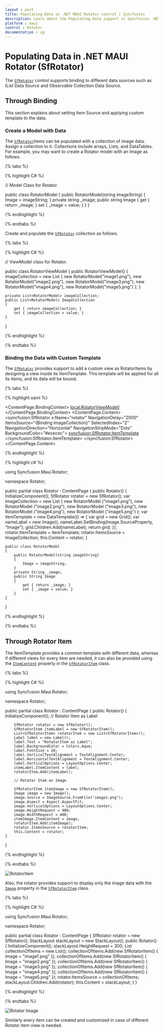 ```yaml
---
layout : post
title: Populating Data in .NET MAUI Rotator control | Syncfusion
description: Learn about the Populating Data support in Syncfusion .NET MAUI Rotator (SfRotator) control and more..
platform : maui
control : Rotator 
documentation : ug
---
```


# Populating Data in .NET MAUI Rotator (SfRotator)

The [`SfRotator`](https://help.syncfusion.com/cr/maui/Syncfusion.Maui.Rotator.SfRotator.html?tabs=tabid-1) control supports binding to different data sources such as IList Data Source and Observable Collection Data Source.

## Through Binding

This section explains about setting Item Source and applying custom template to the data.

### Create a Model with Data

The [`SfRotator`](https://help.syncfusion.com/cr/maui/Syncfusion.Maui.Rotator.SfRotator.html?tabs=tabid-1)items can be populated with a collection of image data. Assign a collection to it. Collections include arrays, Lists, and DataTables. For example, you may want to create a Rotator model with an Image as follows.

{% tabs %}

{% highlight C# %}
	
// Model Class for Rotator.

public class RotatorModel
{
    public RotatorModel(string imageString)
    {
        Image = imageString;
    }
    private string _image;
    public string Image
    {
        get { return _image; }
        set { _image = value; }
    }
}  

{% endhighlight %}

{% endtabs %}

Create and populate the [`SfRotator`](https://help.syncfusion.com/cr/maui/Syncfusion.Maui.Rotator.SfRotator.html?tabs=tabid-1) collection as follows.

{% tabs %}

{% highlight C# %}

// ViewModel class for Rotator.

public class RotatorViewModel
{
    public RotatorViewModel()
    {
        imageCollection = new List<RotatorModel>
        {
            new RotatorModel("image1.png"),
            new RotatorModel("image2.png"),
            new RotatorModel("image3.png"),
            new RotatorModel("image4.png"),
            new RotatorModel("image5.png")
        };
    }

    private List<RotatorModel> imageCollection;
    public List<RotatorModel> ImageCollection
    {
        get { return imageCollection; }
        set { imageCollection = value; }
    }
}

{% endhighlight %}

{% endtabs %}

### Binding the Data with Custom Template

The [`SfRotator`](https://help.syncfusion.com/cr/maui/Syncfusion.Maui.Rotator.SfRotator.html?tabs=tabid-1) provides support to add a custom view as RotatorItems by designing a view inside its ItemTemplate. This template will be applied for all its items, and its data will be bound.

{% tabs %}

{% highlight xaml %}

<?xml version="1.0" encoding="utf-8" ?>
<ContentPage xmlns="http://schemas.microsoft.com/dotnet/2021/maui"
            xmlns:x="http://schemas.microsoft.com/winfx/2009/xaml"
            xmlns:syncfusion="clr-namespace:Syncfusion.Maui.Rotator;assembly=Syncfusion.Maui.Rotator"
            xmlns:local="clr-namespace:Rotator"
            x:Class="Rotator.Rotator">
    <ContentPage.BindingContext>
        <local:RotatorViewModel/>
    </ContentPage.BindingContext>
    <ContentPage.Content>
        <syncfusion:SfRotator x:Name="rotator" 
                        NavigationDelay="2000" 
                        ItemsSource="{Binding ImageCollection}" 
                        SelectedIndex="2"
                        NavigationDirection="Horizontal"
                        NavigationStripMode="Dots" 
                        BackgroundColor="#ececec">
            <syncfusion:SfRotator.ItemTemplate>
                <DataTemplate>
                    <Image  Source="{Binding Image}"/>
                </DataTemplate>
            </syncfusion:SfRotator.ItemTemplate>
        </syncfusion:SfRotator>
    </ContentPage.Content>
</ContentPage>
	  
{% endhighlight %}

{% highlight c# %}

using Syncfusion.Maui.Rotator;

namespace Rotator;

public partial class Rotator : ContentPage
{
    public Rotator()
    {
        InitializeComponent();
        SfRotator rotator = new SfRotator();
        var ImageCollection = new List<RotatorModel> {
            new RotatorModel ("image1.png"),
            new RotatorModel ("image2.png"),
            new RotatorModel ("image3.png"),
            new RotatorModel ("image4.png"),
            new RotatorModel ("image5.png")
            };
        var itemTemplate = new DataTemplate(() =>
        {
            var grid = new Grid();
            var nameLabel = new Image();
            nameLabel.SetBinding(Image.SourceProperty, "Image");
            grid.Children.Add(nameLabel);
            return grid;
        });
        rotator.ItemTemplate = itemTemplate;
        rotator.ItemsSource = ImageCollection;
        this.Content = rotator;
    }

    public class RotatorModel
    {
        public RotatorModel(string imageString)
        {
            Image = imageString;
        }
        private String _image;
        public String Image
        {
            get { return _image; }
            set { _image = value; }
        }
    }
}

{% endhighlight %}

{% endtabs %}

## Through Rotator Item

The ItemTemplate provides a common template with different data, whereas if different views for every item are needed, it can also be provided using the [`ItemContent`](https://help.syncfusion.com/cr/maui/Syncfusion.Maui.Rotator.SfRotatorItem.html#Syncfusion_Maui_Rotator_SfRotatorItem_ItemContent) property in the [`SfRotatorItem`](https://help.syncfusion.com/cr/maui/Syncfusion.Maui.Rotator.SfRotatorItem.html) class.

{% tabs %}

{% highlight C# %}

using Syncfusion.Maui.Rotator;

namespace Rotator;

public partial class Rotator : ContentPage
{
    public Rotator()
    {
        InitializeComponent();
        // Rotator Item as Label

        SfRotator rotator = new SfRotator();
        SfRotatorItem itemLabel = new SfRotatorItem();
        List<SfRotatorItem> rotatorItem = new List<SfRotatorItem>();
        Label label = new Label();
        label.Text = "RotatorItem as Label";
        label.BackgroundColor = Colors.Aqua;
        label.FontSize = 20;
        label.VerticalTextAlignment = TextAlignment.Center;
        label.HorizontalTextAlignment = TextAlignment.Center;
        label.VerticalOptions = LayoutOptions.Center;
        itemLabel.ItemContent = label;
        rotatorItem.Add(itemLabel);

        // Rotator Item as Image

        SfRotatorItem itemImage = new SfRotatorItem();
        Image image = new Image();
        image.Source = ImageSource.FromFile("image1.png");
        image.Aspect = Aspect.AspectFit;
        image.VerticalOptions = LayoutOptions.Center;
        image.HeightRequest = 400;
        image.WidthRequest = 400;
        itemImage.ItemContent = image;
        rotatorItem.Add(itemImage);
        rotator.ItemsSource = rotatorItem;
        this.Content = rotator;
    }
}	
	  
{% endhighlight %}

{% endtabs %}

![RotatorItem](images/RotatorItem.png)

Also, the rotator provides support to display only the image data with the [`Image`](https://help.syncfusion.com/cr/maui/Syncfusion.Maui.Rotator.SfRotatorItem.html#Syncfusion_Maui_Rotator_SfRotatorItem_Image) property in the [`SfRotatorItem`](https://help.syncfusion.com/cr/maui/Syncfusion.Maui.Rotator.SfRotatorItem.html) class.

{% tabs %}

{% highlight C# %}

using Syncfusion.Maui.Rotator;

namespace Rotator;

public partial class Rotator : ContentPage
{
    SfRotator rotator = new SfRotator();
    StackLayout stackLayout = new StackLayout();
    public Rotator()
    {
        InitializeComponent();
        stackLayout.HeightRequest = 300;
        List<SfRotatorItem> collectionOfItems = new List<SfRotatorItem>();
        collectionOfItems.Add(new SfRotatorItem() { Image = "image1.png" });
        collectionOfItems.Add(new SfRotatorItem() { Image = "image2.png" });
        collectionOfItems.Add(new SfRotatorItem() { Image = "image3.png" });
        collectionOfItems.Add(new SfRotatorItem() { Image = "image4.png" });
        collectionOfItems.Add(new SfRotatorItem() { Image = "image5.png" });
        rotator.ItemsSource = collectionOfItems;
        stackLayout.Children.Add(rotator);
        this.Content = stackLayout;
    }
}

{% endhighlight %}

{% endtabs %}

![Rotator Image](images/RotatorItems.png)

Similarly every item can be created and customized in case of different Rotator item view is needed.
